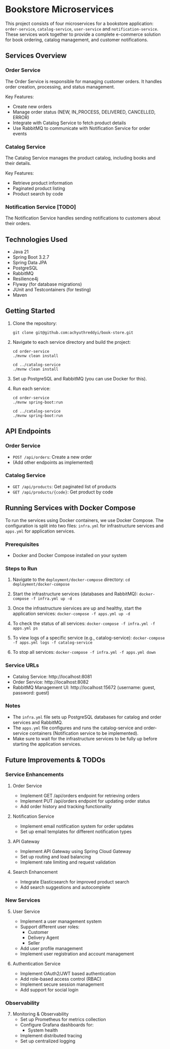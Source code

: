 # Bookstore Microservices

This project consists of four microservices for a bookstore application: `order-service`, `catalog-service`, `user-service` and `notification-service`. These services work together to provide a complete e-commerce solution for book ordering, catalog management, and customer notifications.

## Services Overview

### Order Service

The Order Service is responsible for managing customer orders. It handles order creation, processing, and status management.

Key Features:
- Create new orders
- Manage order status (NEW, IN_PROCESS, DELIVERED, CANCELLED, ERROR)
- Integrate with Catalog Service to fetch product details
- Use RabbitMQ to communicate with Notification Service for order events

### Catalog Service

The Catalog Service manages the product catalog, including books and their details.

Key Features:
- Retrieve product information
- Paginated product listing
- Product search by code

### Notification Service [TODO]

The Notification Service handles sending notifications to customers about their orders.

## Technologies Used

- Java 21
- Spring Boot 3.2.7
- Spring Data JPA
- PostgreSQL
- RabbitMQ
- Resilience4j
- Flyway (for database migrations)
- JUnit and Testcontainers (for testing)
- Maven


## Getting Started
1. Clone the repository:
   ```
   git clone git@github.com:achyuthreddyi/book-store.git
   ```
2. Navigate to each service directory and build the project:
   ```
   cd order-service
   ./mvnw clean install

   cd ../catalog-service
   ./mvnw clean install
   ```

3. Set up PostgreSQL and RabbitMQ (you can use Docker for this).

4. Run each service:
   ```
   cd order-service
   ./mvnw spring-boot:run

   cd ../catalog-service
   ./mvnw spring-boot:run
   ```
## API Endpoints

### Order Service

- `POST /api/orders`: Create a new order
- (Add other endpoints as implemented)

### Catalog Service

- `GET /api/products`: Get paginated list of products
- `GET /api/products/{code}`: Get product by code


## Running Services with Docker Compose

To run the services using Docker containers, we use Docker Compose. The configuration is split into two files: `infra.yml` for infrastructure services and `apps.yml` for application services.

### Prerequisites

- Docker and Docker Compose installed on your system

### Steps to Run

1. Navigate to the `deployment/docker-compose` directory:   ```
   cd deployment/docker-compose   ```

2. Start the infrastructure services (databases and RabbitMQ):   ```
   docker-compose -f infra.yml up -d   ```

3. Once the infrastructure siervices are up and healthy, start the application services:   ```
   docker-compose -f apps.yml up -d   ```

4. To check the status of all services:   ```
   docker-compose -f infra.yml -f apps.yml ps   ```

5. To view logs of a specific service (e.g., catalog-service):   ```
   docker-compose -f apps.yml logs -f catalog-service   ```

6. To stop all services:   ```
   docker-compose -f infra.yml -f apps.yml down   ```

### Service URLs

- Catalog Service: http://localhost:8081
- Order Service: http://localhost:8082
- RabbitMQ Management UI: http://localhost:15672 (username: guest, password: guest)

### Notes

- The `infra.yml` file sets up PostgreSQL databases for catalog and order services and RabbitMQ.
- The `apps.yml` file configures and runs the catalog-service and order-service containers (Notification service to be implemented).
- Make sure to wait for the infrastructure services to be fully up before starting the application services.

## Future Improvements & TODOs

### Service Enhancements
1. Order Service
   - Implement GET /api/orders endpoint for retrieving orders
   - Implement PUT /api/orders endpoint for updating order status
   - Add order history and tracking functionality

2. Notification Service
   - Implement email notification system for order updates
   - Set up email templates for different notification types

3. API Gateway
   - Implement API Gateway using Spring Cloud Gateway
   - Set up routing and load balancing
   - Implement rate limiting and request validation
  
4. Search Enhancement
   - Integrate Elasticsearch for improved product search
   - Add search suggestions and autocomplete

### New Services

5. User Service
   - Implement a user management system
   - Support different user roles:
     - Customer
     - Delivery Agent
     - Seller
   - Add user profile management
   - Implement user registration and account management

6. Authentication Service
   - Implement OAuth2/JWT based authentication
   - Add role-based access control (RBAC)
   - Implement secure session management
   - Add support for social login

### Observability

7. Monitoring & Observability
   - Set up Prometheus for metrics collection
   - Configure Grafana dashboards for:
     - System health
   - Implement distributed tracing
   - Set up centralized logging
   

   
